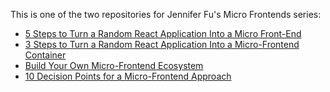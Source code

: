 This is one of the two repositories for Jennifer Fu's Micro Frontends series:
* [5 Steps to Turn a Random React Application Into a Micro Front-End](https://medium.com/better-programming/5-steps-to-turn-a-random-react-application-into-a-micro-frontend-946718c147e7)
* [3 Steps to Turn a Random React Application Into a Micro-Frontend Container](https://medium.com/better-programming/3-steps-to-turn-a-random-react-application-into-a-micro-frontend-container-a80e33b6a066)
* [Build Your Own Micro-Frontend Ecosystem](https://medium.com/better-programming/build-your-own-micro-frontend-ecosystem-a05128c74f99)
* [10 Decision Points for a Micro-Frontend Approach](https://medium.com/better-programming/10-decision-points-for-micro-frontends-approach-4ebb4b59f40)
